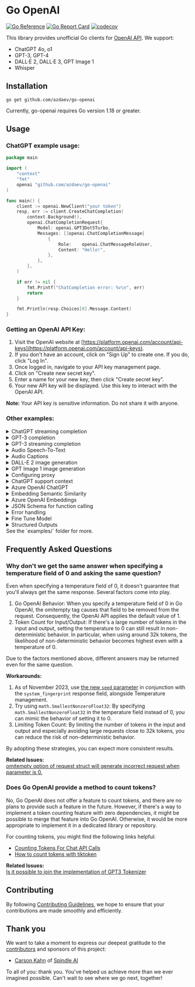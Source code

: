 # Go OpenAI
[![Go Reference](https://pkg.go.dev/badge/github.com/azdaev/go-openai.svg)](https://pkg.go.dev/github.com/azdaev/go-openai)
[![Go Report Card](https://goreportcard.com/badge/github.com/azdaev/go-openai)](https://goreportcard.com/report/github.com/azdaev/go-openai)
[![codecov](https://codecov.io/gh/sashabaranov/go-openai/branch/master/graph/badge.svg?token=bCbIfHLIsW)](https://codecov.io/gh/sashabaranov/go-openai)

This library provides unofficial Go clients for [OpenAI API](https://platform.openai.com/). We support: 

* ChatGPT 4o, o1
* GPT-3, GPT-4
* DALL·E 2, DALL·E 3, GPT Image 1
* Whisper

## Installation

```
go get github.com/azdaev/go-openai
```
Currently, go-openai requires Go version 1.18 or greater.


## Usage

### ChatGPT example usage:

```go
package main

import (
	"context"
	"fmt"
	openai "github.com/azdaev/go-openai"
)

func main() {
	client := openai.NewClient("your token")
	resp, err := client.CreateChatCompletion(
		context.Background(),
		openai.ChatCompletionRequest{
			Model: openai.GPT3Dot5Turbo,
			Messages: []openai.ChatCompletionMessage{
				{
					Role:    openai.ChatMessageRoleUser,
					Content: "Hello!",
				},
			},
		},
	)

	if err != nil {
		fmt.Printf("ChatCompletion error: %v\n", err)
		return
	}

	fmt.Println(resp.Choices[0].Message.Content)
}

```

### Getting an OpenAI API Key:

1. Visit the OpenAI website at [https://platform.openai.com/account/api-keys](https://platform.openai.com/account/api-keys).
2. If you don't have an account, click on "Sign Up" to create one. If you do, click "Log In".
3. Once logged in, navigate to your API key management page.
4. Click on "Create new secret key".
5. Enter a name for your new key, then click "Create secret key".
6. Your new API key will be displayed. Use this key to interact with the OpenAI API.

**Note:** Your API key is sensitive information. Do not share it with anyone.

### Other examples:

<details>
<summary>ChatGPT streaming completion</summary>

```go
package main

import (
	"context"
	"errors"
	"fmt"
	"io"
	openai "github.com/azdaev/go-openai"
)

func main() {
	c := openai.NewClient("your token")
	ctx := context.Background()

	req := openai.ChatCompletionRequest{
		Model:     openai.GPT3Dot5Turbo,
		MaxTokens: 20,
		Messages: []openai.ChatCompletionMessage{
			{
				Role:    openai.ChatMessageRoleUser,
				Content: "Lorem ipsum",
			},
		},
		Stream: true,
	}
	stream, err := c.CreateChatCompletionStream(ctx, req)
	if err != nil {
		fmt.Printf("ChatCompletionStream error: %v\n", err)
		return
	}
	defer stream.Close()

	fmt.Printf("Stream response: ")
	for {
		response, err := stream.Recv()
		if errors.Is(err, io.EOF) {
			fmt.Println("\nStream finished")
			return
		}

		if err != nil {
			fmt.Printf("\nStream error: %v\n", err)
			return
		}

		fmt.Printf(response.Choices[0].Delta.Content)
	}
}
```
</details>

<details>
<summary>GPT-3 completion</summary>

```go
package main

import (
	"context"
	"fmt"
	openai "github.com/azdaev/go-openai"
)

func main() {
	c := openai.NewClient("your token")
	ctx := context.Background()

	req := openai.CompletionRequest{
		Model:     openai.GPT3Babbage002,
		MaxTokens: 5,
		Prompt:    "Lorem ipsum",
	}
	resp, err := c.CreateCompletion(ctx, req)
	if err != nil {
		fmt.Printf("Completion error: %v\n", err)
		return
	}
	fmt.Println(resp.Choices[0].Text)
}
```
</details>

<details>
<summary>GPT-3 streaming completion</summary>

```go
package main

import (
	"errors"
	"context"
	"fmt"
	"io"
	openai "github.com/azdaev/go-openai"
)

func main() {
	c := openai.NewClient("your token")
	ctx := context.Background()

	req := openai.CompletionRequest{
		Model:     openai.GPT3Babbage002,
		MaxTokens: 5,
		Prompt:    "Lorem ipsum",
		Stream:    true,
	}
	stream, err := c.CreateCompletionStream(ctx, req)
	if err != nil {
		fmt.Printf("CompletionStream error: %v\n", err)
		return
	}
	defer stream.Close()

	for {
		response, err := stream.Recv()
		if errors.Is(err, io.EOF) {
			fmt.Println("Stream finished")
			return
		}

		if err != nil {
			fmt.Printf("Stream error: %v\n", err)
			return
		}


		fmt.Printf("Stream response: %v\n", response)
	}
}
```
</details>

<details>
<summary>Audio Speech-To-Text</summary>

```go
package main

import (
	"context"
	"fmt"

	openai "github.com/azdaev/go-openai"
)

func main() {
	c := openai.NewClient("your token")
	ctx := context.Background()

	req := openai.AudioRequest{
		Model:    openai.Whisper1,
		FilePath: "recording.mp3",
	}
	resp, err := c.CreateTranscription(ctx, req)
	if err != nil {
		fmt.Printf("Transcription error: %v\n", err)
		return
	}
	fmt.Println(resp.Text)
}
```
</details>

<details>
<summary>Audio Captions</summary>

```go
package main

import (
	"context"
	"fmt"
	"os"

	openai "github.com/azdaev/go-openai"
)

func main() {
	c := openai.NewClient(os.Getenv("OPENAI_KEY"))

	req := openai.AudioRequest{
		Model:    openai.Whisper1,
		FilePath: os.Args[1],
		Format:   openai.AudioResponseFormatSRT,
	}
	resp, err := c.CreateTranscription(context.Background(), req)
	if err != nil {
		fmt.Printf("Transcription error: %v\n", err)
		return
	}
	f, err := os.Create(os.Args[1] + ".srt")
	if err != nil {
		fmt.Printf("Could not open file: %v\n", err)
		return
	}
	defer f.Close()
	if _, err := f.WriteString(resp.Text); err != nil {
		fmt.Printf("Error writing to file: %v\n", err)
		return
	}
}
```
</details>

<details>
<summary>DALL-E 2 image generation</summary>

```go
package main

import (
	"bytes"
	"context"
	"encoding/base64"
	"fmt"
	openai "github.com/azdaev/go-openai"
	"image/png"
	"os"
)

func main() {
	c := openai.NewClient("your token")
	ctx := context.Background()

	// Sample image by link
	reqUrl := openai.ImageRequest{
		Prompt:         "Parrot on a skateboard performs a trick, cartoon style, natural light, high detail",
		Size:           openai.CreateImageSize256x256,
		ResponseFormat: openai.CreateImageResponseFormatURL,
		N:              1,
	}

	respUrl, err := c.CreateImage(ctx, reqUrl)
	if err != nil {
		fmt.Printf("Image creation error: %v\n", err)
		return
	}
	fmt.Println(respUrl.Data[0].URL)

	// Example image as base64
	reqBase64 := openai.ImageRequest{
		Prompt:         "Portrait of a humanoid parrot in a classic costume, high detail, realistic light, unreal engine",
		Size:           openai.CreateImageSize256x256,
		ResponseFormat: openai.CreateImageResponseFormatB64JSON,
		N:              1,
	}

	respBase64, err := c.CreateImage(ctx, reqBase64)
	if err != nil {
		fmt.Printf("Image creation error: %v\n", err)
		return
	}

	imgBytes, err := base64.StdEncoding.DecodeString(respBase64.Data[0].B64JSON)
	if err != nil {
		fmt.Printf("Base64 decode error: %v\n", err)
		return
	}

	r := bytes.NewReader(imgBytes)
	imgData, err := png.Decode(r)
	if err != nil {
		fmt.Printf("PNG decode error: %v\n", err)
		return
	}

	file, err := os.Create("example.png")
	if err != nil {
		fmt.Printf("File creation error: %v\n", err)
		return
	}
	defer file.Close()

	if err := png.Encode(file, imgData); err != nil {
		fmt.Printf("PNG encode error: %v\n", err)
		return
	}

	fmt.Println("The image was saved as example.png")
}

```
</details>

<details>
<summary>GPT Image 1 image generation</summary>

```go
package main

import (
	"context"
	"encoding/base64"
	"fmt"
	"os"

	openai "github.com/azdaev/go-openai"
)

func main() {
	c := openai.NewClient("your token")
	ctx := context.Background()

	req := openai.ImageRequest{
		Prompt:            "Parrot on a skateboard performing a trick. Large bold text \"SKATE MASTER\" banner at the bottom of the image. Cartoon style, natural light, high detail, 1:1 aspect ratio.",
		Background:        openai.CreateImageBackgroundOpaque,
		Model:             openai.CreateImageModelGptImage1,
		Size:              openai.CreateImageSize1024x1024,
		N:                 1,
		Quality:           openai.CreateImageQualityLow,
		OutputCompression: 100,
		OutputFormat:      openai.CreateImageOutputFormatJPEG,
		// Moderation: 		 openai.CreateImageModerationLow,
		// User: 					 "",
	}

	resp, err := c.CreateImage(ctx, req)
	if err != nil {
		fmt.Printf("Image creation Image generation with GPT Image 1error: %v\n", err)
		return
	}

	fmt.Println("Image Base64:", resp.Data[0].B64JSON)

	// Decode the base64 data
	imgBytes, err := base64.StdEncoding.DecodeString(resp.Data[0].B64JSON)
	if err != nil {
		fmt.Printf("Base64 decode error: %v\n", err)
		return
	}

	// Write image to file
	outputPath := "generated_image.jpg"
	err = os.WriteFile(outputPath, imgBytes, 0644)
	if err != nil {
		fmt.Printf("Failed to write image file: %v\n", err)
		return
	}

	fmt.Printf("The image was saved as %s\n", outputPath)
}
```
</details>

<details>
<summary>Configuring proxy</summary>

```go
config := openai.DefaultConfig("token")
proxyUrl, err := url.Parse("http://localhost:{port}")
if err != nil {
	panic(err)
}
transport := &http.Transport{
	Proxy: http.ProxyURL(proxyUrl),
}
config.HTTPClient = &http.Client{
	Transport: transport,
}

c := openai.NewClientWithConfig(config)
```

See also: https://pkg.go.dev/github.com/azdaev/go-openai#ClientConfig
</details>

<details>
<summary>ChatGPT support context</summary>

```go
package main

import (
	"bufio"
	"context"
	"fmt"
	"os"
	"strings"

	"github.com/azdaev/go-openai"
)

func main() {
	client := openai.NewClient("your token")
	messages := make([]openai.ChatCompletionMessage, 0)
	reader := bufio.NewReader(os.Stdin)
	fmt.Println("Conversation")
	fmt.Println("---------------------")

	for {
		fmt.Print("-> ")
		text, _ := reader.ReadString('\n')
		// convert CRLF to LF
		text = strings.Replace(text, "\n", "", -1)
		messages = append(messages, openai.ChatCompletionMessage{
			Role:    openai.ChatMessageRoleUser,
			Content: text,
		})

		resp, err := client.CreateChatCompletion(
			context.Background(),
			openai.ChatCompletionRequest{
				Model:    openai.GPT3Dot5Turbo,
				Messages: messages,
			},
		)

		if err != nil {
			fmt.Printf("ChatCompletion error: %v\n", err)
			continue
		}

		content := resp.Choices[0].Message.Content
		messages = append(messages, openai.ChatCompletionMessage{
			Role:    openai.ChatMessageRoleAssistant,
			Content: content,
		})
		fmt.Println(content)
	}
}
```
</details>

<details>
<summary>Azure OpenAI ChatGPT</summary>

```go
package main

import (
	"context"
	"fmt"

	openai "github.com/azdaev/go-openai"
)

func main() {
	config := openai.DefaultAzureConfig("your Azure OpenAI Key", "https://your Azure OpenAI Endpoint")
	// If you use a deployment name different from the model name, you can customize the AzureModelMapperFunc function
	// config.AzureModelMapperFunc = func(model string) string {
	// 	azureModelMapping := map[string]string{
	// 		"gpt-3.5-turbo": "your gpt-3.5-turbo deployment name",
	// 	}
	// 	return azureModelMapping[model]
	// }

	client := openai.NewClientWithConfig(config)
	resp, err := client.CreateChatCompletion(
		context.Background(),
		openai.ChatCompletionRequest{
			Model: openai.GPT3Dot5Turbo,
			Messages: []openai.ChatCompletionMessage{
				{
					Role:    openai.ChatMessageRoleUser,
					Content: "Hello Azure OpenAI!",
				},
			},
		},
	)
	if err != nil {
		fmt.Printf("ChatCompletion error: %v\n", err)
		return
	}

	fmt.Println(resp.Choices[0].Message.Content)
}

```
</details>

<details>
<summary>Embedding Semantic Similarity</summary>

```go
package main

import (
	"context"
	"log"
	openai "github.com/azdaev/go-openai"

)

func main() {
	client := openai.NewClient("your-token")

	// Create an EmbeddingRequest for the user query
	queryReq := openai.EmbeddingRequest{
		Input: []string{"How many chucks would a woodchuck chuck"},
		Model: openai.AdaEmbeddingV2,
	}

	// Create an embedding for the user query
	queryResponse, err := client.CreateEmbeddings(context.Background(), queryReq)
	if err != nil {
		log.Fatal("Error creating query embedding:", err)
	}

	// Create an EmbeddingRequest for the target text
	targetReq := openai.EmbeddingRequest{
		Input: []string{"How many chucks would a woodchuck chuck if the woodchuck could chuck wood"},
		Model: openai.AdaEmbeddingV2,
	}

	// Create an embedding for the target text
	targetResponse, err := client.CreateEmbeddings(context.Background(), targetReq)
	if err != nil {
		log.Fatal("Error creating target embedding:", err)
	}

	// Now that we have the embeddings for the user query and the target text, we
	// can calculate their similarity.
	queryEmbedding := queryResponse.Data[0]
	targetEmbedding := targetResponse.Data[0]

	similarity, err := queryEmbedding.DotProduct(&targetEmbedding)
	if err != nil {
		log.Fatal("Error calculating dot product:", err)
	}

	log.Printf("The similarity score between the query and the target is %f", similarity)
}

```
</details>

<details>
<summary>Azure OpenAI Embeddings</summary>

```go
package main

import (
	"context"
	"fmt"

	openai "github.com/azdaev/go-openai"
)

func main() {

	config := openai.DefaultAzureConfig("your Azure OpenAI Key", "https://your Azure OpenAI Endpoint")
	config.APIVersion = "2023-05-15" // optional update to latest API version

	//If you use a deployment name different from the model name, you can customize the AzureModelMapperFunc function
	//config.AzureModelMapperFunc = func(model string) string {
	//    azureModelMapping := map[string]string{
	//        "gpt-3.5-turbo":"your gpt-3.5-turbo deployment name",
	//    }
	//    return azureModelMapping[model]
	//}

	input := "Text to vectorize"

	client := openai.NewClientWithConfig(config)
	resp, err := client.CreateEmbeddings(
		context.Background(),
		openai.EmbeddingRequest{
			Input: []string{input},
			Model: openai.AdaEmbeddingV2,
		})

	if err != nil {
		fmt.Printf("CreateEmbeddings error: %v\n", err)
		return
	}

	vectors := resp.Data[0].Embedding // []float32 with 1536 dimensions

	fmt.Println(vectors[:10], "...", vectors[len(vectors)-10:])
}
```
</details>

<details>
<summary>JSON Schema for function calling</summary>

It is now possible for chat completion to choose to call a function for more information ([see developer docs here](https://platform.openai.com/docs/guides/gpt/function-calling)).

In order to describe the type of functions that can be called, a JSON schema must be provided. Many JSON schema libraries exist and are more advanced than what we can offer in this library, however we have included a simple `jsonschema` package for those who want to use this feature without formatting their own JSON schema payload.

The developer documents give this JSON schema definition as an example:

```json
{
  "name":"get_current_weather",
  "description":"Get the current weather in a given location",
  "parameters":{
    "type":"object",
    "properties":{
        "location":{
          "type":"string",
          "description":"The city and state, e.g. San Francisco, CA"
        },
        "unit":{
          "type":"string",
          "enum":[
              "celsius",
              "fahrenheit"
          ]
        }
    },
    "required":[
        "location"
    ]
  }
}
```

Using the `jsonschema` package, this schema could be created using structs as such:

```go
FunctionDefinition{
  Name: "get_current_weather",
  Parameters: jsonschema.Definition{
    Type: jsonschema.Object,
    Properties: map[string]jsonschema.Definition{
      "location": {
        Type: jsonschema.String,
        Description: "The city and state, e.g. San Francisco, CA",
      },
      "unit": {
        Type: jsonschema.String,
        Enum: []string{"celsius", "fahrenheit"},
      },
    },
    Required: []string{"location"},
  },
}
```

The `Parameters` field of a `FunctionDefinition` can accept either of the above styles, or even a nested struct from another library (as long as it can be marshalled into JSON).
</details>

<details>
<summary>Error handling</summary>

Open-AI maintains clear documentation on how to [handle API errors](https://platform.openai.com/docs/guides/error-codes/api-errors)

example:
```
e := &openai.APIError{}
if errors.As(err, &e) {
  switch e.HTTPStatusCode {
    case 401:
      // invalid auth or key (do not retry)
    case 429:
      // rate limiting or engine overload (wait and retry) 
    case 500:
      // openai server error (retry)
    default:
      // unhandled
  }
}

```
</details>

<details>
<summary>Fine Tune Model</summary>

```go
package main

import (
	"context"
	"fmt"
	"github.com/azdaev/go-openai"
)

func main() {
	client := openai.NewClient("your token")
	ctx := context.Background()

	// create a .jsonl file with your training data for conversational model
	// {"prompt": "<prompt text>", "completion": "<ideal generated text>"}
	// {"prompt": "<prompt text>", "completion": "<ideal generated text>"}
	// {"prompt": "<prompt text>", "completion": "<ideal generated text>"}

	// chat models are trained using the following file format:
	// {"messages": [{"role": "system", "content": "Marv is a factual chatbot that is also sarcastic."}, {"role": "user", "content": "What's the capital of France?"}, {"role": "assistant", "content": "Paris, as if everyone doesn't know that already."}]}
	// {"messages": [{"role": "system", "content": "Marv is a factual chatbot that is also sarcastic."}, {"role": "user", "content": "Who wrote 'Romeo and Juliet'?"}, {"role": "assistant", "content": "Oh, just some guy named William Shakespeare. Ever heard of him?"}]}
	// {"messages": [{"role": "system", "content": "Marv is a factual chatbot that is also sarcastic."}, {"role": "user", "content": "How far is the Moon from Earth?"}, {"role": "assistant", "content": "Around 384,400 kilometers. Give or take a few, like that really matters."}]}

	// you can use openai cli tool to validate the data
	// For more info - https://platform.openai.com/docs/guides/fine-tuning

	file, err := client.CreateFile(ctx, openai.FileRequest{
		FilePath: "training_prepared.jsonl",
		Purpose:  "fine-tune",
	})
	if err != nil {
		fmt.Printf("Upload JSONL file error: %v\n", err)
		return
	}

	// create a fine tuning job
	// Streams events until the job is done (this often takes minutes, but can take hours if there are many jobs in the queue or your dataset is large)
	// use below get method to know the status of your model
	fineTuningJob, err := client.CreateFineTuningJob(ctx, openai.FineTuningJobRequest{
		TrainingFile: file.ID,
		Model:        "davinci-002", // gpt-3.5-turbo-0613, babbage-002.
	})
	if err != nil {
		fmt.Printf("Creating new fine tune model error: %v\n", err)
		return
	}

	fineTuningJob, err = client.RetrieveFineTuningJob(ctx, fineTuningJob.ID)
	if err != nil {
		fmt.Printf("Getting fine tune model error: %v\n", err)
		return
	}
	fmt.Println(fineTuningJob.FineTunedModel)

	// once the status of fineTuningJob is `succeeded`, you can use your fine tune model in Completion Request or Chat Completion Request

	// resp, err := client.CreateCompletion(ctx, openai.CompletionRequest{
	//	 Model:  fineTuningJob.FineTunedModel,
	//	 Prompt: "your prompt",
	// })
	// if err != nil {
	//	 fmt.Printf("Create completion error %v\n", err)
	//	 return
	// }
	//
	// fmt.Println(resp.Choices[0].Text)
}
```
</details>

<details>
<summary>Structured Outputs</summary>

```go
package main

import (
	"context"
	"fmt"
	"log"

	"github.com/azdaev/go-openai"
	"github.com/azdaev/go-openai/jsonschema"
)

func main() {
	client := openai.NewClient("your token")
	ctx := context.Background()

	type Result struct {
		Steps []struct {
			Explanation string `json:"explanation"`
			Output      string `json:"output"`
		} `json:"steps"`
		FinalAnswer string `json:"final_answer"`
	}
	var result Result
	schema, err := jsonschema.GenerateSchemaForType(result)
	if err != nil {
		log.Fatalf("GenerateSchemaForType error: %v", err)
	}
	resp, err := client.CreateChatCompletion(ctx, openai.ChatCompletionRequest{
		Model: openai.GPT4oMini,
		Messages: []openai.ChatCompletionMessage{
			{
				Role:    openai.ChatMessageRoleSystem,
				Content: "You are a helpful math tutor. Guide the user through the solution step by step.",
			},
			{
				Role:    openai.ChatMessageRoleUser,
				Content: "how can I solve 8x + 7 = -23",
			},
		},
		ResponseFormat: &openai.ChatCompletionResponseFormat{
			Type: openai.ChatCompletionResponseFormatTypeJSONSchema,
			JSONSchema: &openai.ChatCompletionResponseFormatJSONSchema{
				Name:   "math_reasoning",
				Schema: schema,
				Strict: true,
			},
		},
	})
	if err != nil {
		log.Fatalf("CreateChatCompletion error: %v", err)
	}
	err = schema.Unmarshal(resp.Choices[0].Message.Content, &result)
	if err != nil {
		log.Fatalf("Unmarshal schema error: %v", err)
	}
	fmt.Println(result)
}
```
</details>
See the `examples/` folder for more.

## Frequently Asked Questions

### Why don't we get the same answer when specifying a temperature field of 0 and asking the same question?

Even when specifying a temperature field of 0, it doesn't guarantee that you'll always get the same response. Several factors come into play.

1. Go OpenAI Behavior: When you specify a temperature field of 0 in Go OpenAI, the omitempty tag causes that field to be removed from the request. Consequently, the OpenAI API applies the default value of 1.
2. Token Count for Input/Output: If there's a large number of tokens in the input and output, setting the temperature to 0 can still result in non-deterministic behavior. In particular, when using around 32k tokens, the likelihood of non-deterministic behavior becomes highest even with a temperature of 0.

Due to the factors mentioned above, different answers may be returned even for the same question.

**Workarounds:**
1. As of November 2023, use [the new `seed` parameter](https://platform.openai.com/docs/guides/text-generation/reproducible-outputs) in conjunction with the `system_fingerprint` response field, alongside Temperature management.
2. Try using `math.SmallestNonzeroFloat32`: By specifying `math.SmallestNonzeroFloat32` in the temperature field instead of 0, you can mimic the behavior of setting it to 0.
3. Limiting Token Count: By limiting the number of tokens in the input and output and especially avoiding large requests close to 32k tokens, you can reduce the risk of non-deterministic behavior.

By adopting these strategies, you can expect more consistent results.

**Related Issues:**  
[omitempty option of request struct will generate incorrect request when parameter is 0.](https://github.com/azdaev/go-openai/issues/9)

### Does Go OpenAI provide a method to count tokens?

No, Go OpenAI does not offer a feature to count tokens, and there are no plans to provide such a feature in the future. However, if there's a way to implement a token counting feature with zero dependencies, it might be possible to merge that feature into Go OpenAI. Otherwise, it would be more appropriate to implement it in a dedicated library or repository.

For counting tokens, you might find the following links helpful:  
- [Counting Tokens For Chat API Calls](https://github.com/pkoukk/tiktoken-go#counting-tokens-for-chat-api-calls)
- [How to count tokens with tiktoken](https://github.com/openai/openai-cookbook/blob/main/examples/How_to_count_tokens_with_tiktoken.ipynb)

**Related Issues:**  
[Is it possible to join the implementation of GPT3 Tokenizer](https://github.com/azdaev/go-openai/issues/62)

## Contributing

By following [Contributing Guidelines](https://github.com/azdaev/go-openai/blob/master/CONTRIBUTING.md), we hope to ensure that your contributions are made smoothly and efficiently.

## Thank you

We want to take a moment to express our deepest gratitude to the [contributors](https://github.com/azdaev/go-openai/graphs/contributors) and sponsors of this project:
- [Carson Kahn](https://carsonkahn.com) of [Spindle AI](https://spindleai.com)

To all of you: thank you. You've helped us achieve more than we ever imagined possible. Can't wait to see where we go next, together!
